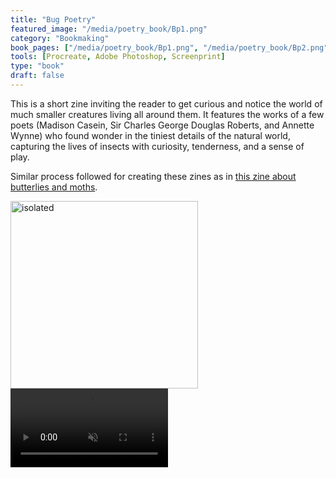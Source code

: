 ```yaml
---
title: "Bug Poetry"
featured_image: "/media/poetry_book/Bp1.png"
category: "Bookmaking"
book_pages: ["/media/poetry_book/Bp1.png", "/media/poetry_book/Bp2.png", "/media/poetry_book/Bp3.png", "/media/poetry_book/Bp4.png", "/media/poetry_book/Bp5.png", "/media/poetry_book/Bp6.png", "/media/poetry_book/Bp7.png", "/media/poetry_book/Bp1.png"]
tools: [Procreate, Adobe Photoshop, Screenprint]
type: "book"
draft: false
---
```


This is a short zine inviting the reader to get curious and notice the world of much smaller creatures living all around them. It features the works of a few poets (Madison Casein, Sir Charles George Douglas Roberts, and Annette Wynne) who found wonder in the tiniest details of the natural world, capturing the lives of insects with curiosity, tenderness, and a sense of play.

Similar process followed for creating these zines as in [this zine about butterlies and moths](/portfolio/butterfly_book). 

<img src="/media/poetry_book/Bp8-p.jpeg" alt="isolated" width="300"/>

<video controls width="50%" muted>
  <source src="/media/poetry_book/Bp8-p.mov" type="video/mp4">
  Your browser does not support the video tag.
</video>